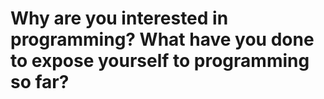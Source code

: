 # Why are you interested in programming? What have you done to expose yourself to programming so far?  

